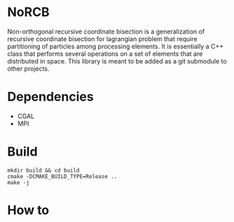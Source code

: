 # NoRCB
Non-orthogonal recursive coordinate bisection is a generalization of recursive coordinate bisection for lagrangian problem that require partitioning of particles among processing elements. It is essentially a C++ class that performs several operations on a set of elements that are distributed in space.
This library is meant to be added as a git submodule to other projects.

# Dependencies
- CGAL
- MPI

# Build 
```
mkdir build && cd build
cmake -DCMAKE_BUILD_TYPE=Release ..
make -j
```

# How to
